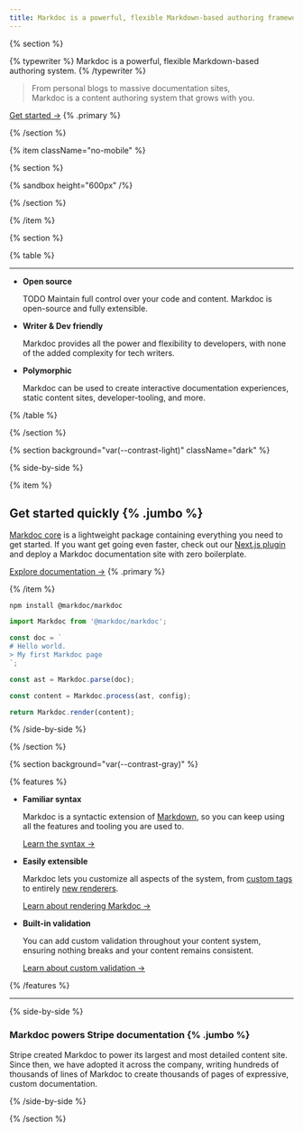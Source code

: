 ```yaml
---
title: Markdoc is a powerful, flexible Markdown-based authoring framework
---
```


{% section %}

{% typewriter %}
Markdoc is a powerful, flexible Markdown-based authoring system.
{% /typewriter %}

> From personal blogs to massive documentation sites,  
> Markdoc is a content authoring system that grows with you.

[Get started&nbsp;→](/docs/getting-started) {% .primary %}

{% /section %}

{% item className="no-mobile" %}

{% section %}

{% sandbox height="600px" /%}

{% /section %}

{% /item %}

{% section %}

{% table %}

---

- **Open source**

  TODO Maintain full control over your code and content. Markdoc is open-source and fully extensible.

- **Writer & Dev friendly**

  Markdoc provides all the power and flexibility to developers, with none of the added complexity for tech writers.

- **Polymorphic**

  Markdoc can be used to create interactive documentation experiences, static content sites, developer-tooling, and more.

{% /table %}

{% /section %}

{% section background="var(--contrast-light)" className="dark" %}

{% side-by-side %}

{% item %}

## Get started quickly {% .jumbo %}

[Markdoc core](https://github.com/markdoc/markdoc) is a lightweight package containing everything you need to get started. If you want get going even faster, check out our [Next.js plugin](https://github.com/markdoc/next.js) and deploy a Markdoc documentation site with zero boilerplate.

[Explore documentation&nbsp;→](/docs/getting-started) {% .primary %}

{% /item %}

```shell
npm install @markdoc/markdoc
```

```js
import Markdoc from '@markdoc/markdoc';

const doc = `
# Hello world.
> My first Markdoc page
`;

const ast = Markdoc.parse(doc);

const content = Markdoc.process(ast, config);

return Markdoc.render(content);
```

{% /side-by-side %}

{% /section %}

{% section background="var(--contrast-gray)" %}

{% features %}

- **Familiar syntax**

  Markdoc is a syntactic extension of [Markdown](https://commonmark.org/), so you can keep using all the features and tooling you are used to.

  [Learn the syntax&nbsp;→](/docs/syntax)

- **Easily extensible**

  Markdoc lets you customize all aspects of the system, from [custom tags](/docs/tags) to entirely [new renderers](/docs/rendering).

  [Learn about rendering Markdoc&nbsp;→](/docs/rendering)

- **Built-in validation**

  You can add custom validation throughout your content system, ensuring nothing breaks and your content remains consistent.

  [Learn about custom validation&nbsp;→](/docs/validation)

{% /features %}

---

{% side-by-side %}

### Markdoc powers Stripe documentation {% .jumbo %}

Stripe created Markdoc to power its largest and most detailed content site. Since then, we have adopted it across the company, writing hundreds of thousands of lines of Markdoc to create thousands of pages of expressive, custom documentation.

{% /side-by-side %}

{% /section %}
